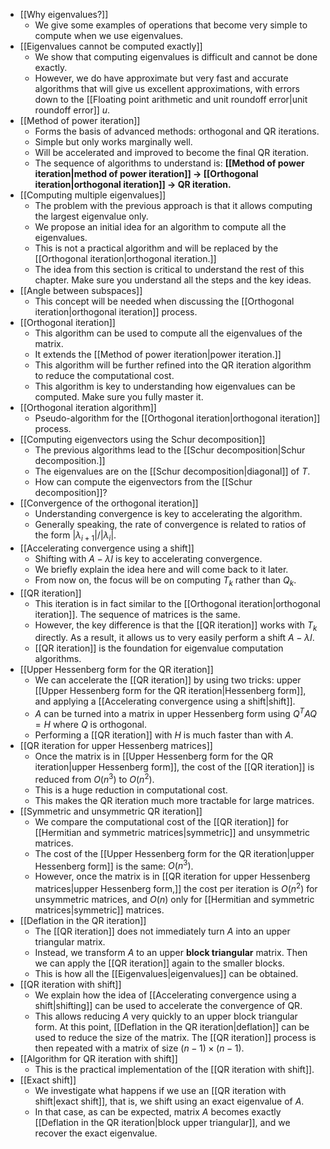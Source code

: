 - [[Why eigenvalues?]]
	- We give some examples of operations that become very simple to compute when we use eigenvalues.
- [[Eigenvalues cannot be computed exactly]]
	- We show that computing eigenvalues is difficult and cannot be done exactly.
	- However, we do have approximate but very fast and accurate algorithms that will give us excellent approximations, with errors down to the [[Floating point arithmetic and unit roundoff error|unit roundoff error]] $u$.
- [[Method of power iteration]]
	- Forms the basis of advanced methods: orthogonal and QR iterations.
	- Simple but only works marginally well.
	- Will be accelerated and improved to become the final QR iteration.
	- The sequence of algorithms to understand is: **[[Method of power iteration|method of power iteration]] → [[Orthogonal iteration|orthogonal iteration]] → QR iteration.**
- [[Computing multiple eigenvalues]]
	- The problem with the previous approach is that it allows computing the largest eigenvalue only.
	- We propose an initial idea for an algorithm to compute all the eigenvalues.
	- This is not a practical algorithm and will be replaced by the [[Orthogonal iteration|orthogonal iteration.]]
	- The idea from this section is critical to understand the rest of this chapter. Make sure you understand all the steps and the key ideas.
- [[Angle between subspaces]]
	- This concept will be needed when discussing the [[Orthogonal iteration|orthogonal iteration]] process.
- [[Orthogonal iteration]]
	- This algorithm can be used to compute all the eigenvalues of the matrix.
	- It extends the [[Method of power iteration|power iteration.]]
	- This algorithm will be further refined into the QR iteration algorithm to reduce the computational cost.
	- This algorithm is key to understanding how eigenvalues can be computed. Make sure you fully master it.
- [[Orthogonal iteration algorithm]]
	- Pseudo-algorithm for the [[Orthogonal iteration|orthogonal iteration]] process.
- [[Computing eigenvectors using the Schur decomposition]]
	- The previous algorithms lead to the [[Schur decomposition|Schur decomposition.]]
	- The eigenvalues are on the [[Schur decomposition|diagonal]] of $T$.
	- How can compute the eigenvectors from the [[Schur decomposition]]?
- [[Convergence of the orthogonal iteration]]
	- Understanding convergence is key to accelerating the algorithm.
	- Generally speaking, the rate of convergence is related to ratios of the form $|\lambda_{i+1}|/|\lambda_i|$.
- [[Accelerating convergence using a shift]]
	- Shifting with $A - \lambda I$ is key to accelerating convergence.
	- We briefly explain the idea here and will come back to it later.
	- From now on, the focus will be on computing $T_k$ rather than $Q_k$.
- [[QR iteration]]
	- This iteration is in fact similar to the [[Orthogonal iteration|orthogonal iteration]]. The sequence of matrices is the same.
	- However, the key difference is that the [[QR iteration]] works with $T_k$ directly. As a result, it allows us to very easily perform a shift $A - \lambda I$.
	- [[QR iteration]] is the foundation for eigenvalue computation algorithms.
- [[Upper Hessenberg form for the QR iteration]]
	- We can accelerate the [[QR iteration]] by using two tricks: upper [[Upper Hessenberg form for the QR iteration|Hessenberg form]], and applying a [[Accelerating convergence using a shift|shift]].
	- $A$ can be turned into a matrix in upper Hessenberg form using $Q^T A Q = H$ where $Q$ is orthogonal.
	- Performing a [[QR iteration]] with $H$ is much faster than with $A$.
- [[QR iteration for upper Hessenberg matrices]]
	- Once the matrix is in [[Upper Hessenberg form for the QR iteration|upper Hessenberg form]], the cost of the [[QR iteration]] is reduced from $O(n^3)$ to $O(n^2)$.
	- This is a huge reduction in computational cost.
	- This makes the QR iteration much more tractable for large matrices.
- [[Symmetric and unsymmetric QR iteration]]
	- We compare the computational cost of the [[QR iteration]] for [[Hermitian and symmetric matrices|symmetric]] and unsymmetric matrices.
	-  The cost of the [[Upper Hessenberg form for the QR iteration|upper Hessenberg form]] is the same: $O(n^3)$.
	- However, once the matrix is in [[QR iteration for upper Hessenberg matrices|upper Hessenberg form,]] the cost per iteration is $O(n^2)$ for unsymmetric matrices, and $O(n)$ only for [[Hermitian and symmetric matrices|symmetric]] matrices.
- [[Deflation in the QR iteration]]
	- The [[QR iteration]] does not immediately turn $A$ into an upper triangular matrix.
	- Instead, we transform $A$ to an upper **block triangular** matrix. Then we can apply the [[QR iteration]] again to the smaller blocks.
	- This is how all the [[Eigenvalues|eigenvalues]] can be obtained.
- [[QR iteration with shift]]
	- We explain how the idea of [[Accelerating convergence using a shift|shifting]] can be used to accelerate the convergence of QR.
	- This allows reducing $A$ very quickly to an upper block triangular form. At this point, [[Deflation in the QR iteration|deflation]] can be used to reduce the size of the matrix. The [[QR iteration]] process is then repeated with a matrix of size $(n-1) \times (n-1)$.
- [[Algorithm for QR iteration with shift]]
	- This is the practical implementation of the [[QR iteration with shift]].
- [[Exact shift]]
	- We investigate what happens if we use an [[QR iteration with shift|exact shift]], that is, we shift using an exact eigenvalue of $A$.
	- In that case, as can be expected, matrix $A$ becomes exactly [[Deflation in the QR iteration|block upper triangular]], and we recover the exact eigenvalue.